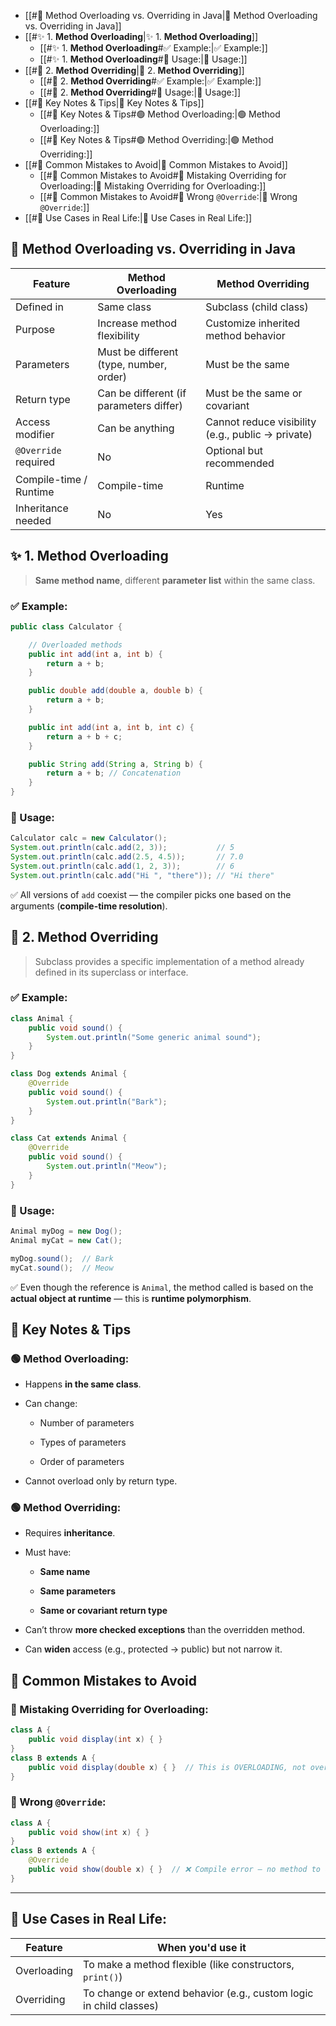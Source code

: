 - [[#🔁 Method Overloading vs. Overriding in Java|🔁 Method Overloading vs. Overriding in Java]]
- [[#✨ 1. **Method Overloading**|✨ 1. **Method Overloading**]]
	- [[#✨ 1. **Method Overloading**#✅ Example:|✅ Example:]]
	- [[#✨ 1. **Method Overloading**#🧪 Usage:|🧪 Usage:]]
- [[#🔄 2. **Method Overriding**|🔄 2. **Method Overriding**]]
	- [[#🔄 2. **Method Overriding**#✅ Example:|✅ Example:]]
	- [[#🔄 2. **Method Overriding**#🧪 Usage:|🧪 Usage:]]
- [[#🧠 Key Notes & Tips|🧠 Key Notes & Tips]]
	- [[#🧠 Key Notes & Tips#🟢 Method Overloading:|🟢 Method Overloading:]]
	- [[#🧠 Key Notes & Tips#🟢 Method Overriding:|🟢 Method Overriding:]]
- [[#🧪 Common Mistakes to Avoid|🧪 Common Mistakes to Avoid]]
	- [[#🧪 Common Mistakes to Avoid#🚫 Mistaking Overriding for Overloading:|🚫 Mistaking Overriding for Overloading:]]
	- [[#🧪 Common Mistakes to Avoid#🚫 Wrong `@Override`:|🚫 Wrong `@Override`:]]
- [[#🧠 Use Cases in Real Life:|🧠 Use Cases in Real Life:]]

## 🔁 Method Overloading vs. Overriding in Java

|Feature|Method Overloading|Method Overriding|
|---|---|---|
|Defined in|Same class|Subclass (child class)|
|Purpose|Increase method flexibility|Customize inherited method behavior|
|Parameters|Must be different (type, number, order)|Must be the same|
|Return type|Can be different (if parameters differ)|Must be the same or covariant|
|Access modifier|Can be anything|Cannot reduce visibility (e.g., public → private)|
|`@Override` required|No|Optional but recommended|
|Compile-time / Runtime|Compile-time|Runtime|
|Inheritance needed|No|Yes|

## ✨ 1. **Method Overloading**

> **Same method name**, different **parameter list** within the same class.

### ✅ Example:

```java
public class Calculator {

    // Overloaded methods
    public int add(int a, int b) {
        return a + b;
    }

    public double add(double a, double b) {
        return a + b;
    }

    public int add(int a, int b, int c) {
        return a + b + c;
    }

    public String add(String a, String b) {
        return a + b; // Concatenation
    }
}
```

### 🧪 Usage:

```java
Calculator calc = new Calculator();
System.out.println(calc.add(2, 3));           // 5
System.out.println(calc.add(2.5, 4.5));       // 7.0
System.out.println(calc.add(1, 2, 3));        // 6
System.out.println(calc.add("Hi ", "there")); // "Hi there"
```

✅ All versions of `add` coexist — the compiler picks one based on the arguments (**compile-time resolution**).

## 🔄 2. **Method Overriding**

> Subclass provides a specific implementation of a method already defined in its superclass or interface.

### ✅ Example:

```java
class Animal {
    public void sound() {
        System.out.println("Some generic animal sound");
    }
}

class Dog extends Animal {
    @Override
    public void sound() {
        System.out.println("Bark");
    }
}

class Cat extends Animal {
    @Override
    public void sound() {
        System.out.println("Meow");
    }
}
```

### 🧪 Usage:

```java
Animal myDog = new Dog();
Animal myCat = new Cat();

myDog.sound();  // Bark
myCat.sound();  // Meow
```

✅ Even though the reference is `Animal`, the method called is based on the **actual object at runtime** — this is **runtime polymorphism**.

## 🧠 Key Notes & Tips

### 🟢 Method Overloading:

- Happens **in the same class**.
    
- Can change:
    
    - Number of parameters
        
    - Types of parameters
        
    - Order of parameters
        
- Cannot overload only by return type.
    

### 🟢 Method Overriding:

- Requires **inheritance**.
    
- Must have:
    
    - **Same name**
        
    - **Same parameters**
        
    - **Same or covariant return type**
        
- Can’t throw **more checked exceptions** than the overridden method.
    
- Can **widen** access (e.g., protected → public) but not narrow it.

## 🧪 Common Mistakes to Avoid

### 🚫 Mistaking Overriding for Overloading:

```java
class A {
    public void display(int x) { }
}
class B extends A {
    public void display(double x) { }  // This is OVERLOADING, not overriding
}
```

### 🚫 Wrong `@Override`:

```java
class A {
    public void show(int x) { }
}
class B extends A {
    @Override
    public void show(double x) { }  // ❌ Compile error — no method to override
}
```

---

## 🧠 Use Cases in Real Life:

|Feature|When you'd use it|
|---|---|
|Overloading|To make a method flexible (like constructors, `print()`)|
|Overriding|To change or extend behavior (e.g., custom logic in child classes)|

